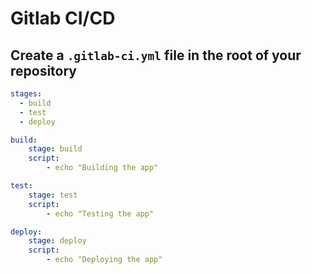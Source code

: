 # Gitlab CI/CD

## Create a `.gitlab-ci.yml` file in the root of your repository

```yaml
stages:
  - build
  - test
  - deploy

build:
    stage: build
    script:
        - echo "Building the app"

test:
    stage: test
    script:
        - echo "Testing the app"

deploy:
    stage: deploy
    script:
        - echo "Deploying the app"
```
